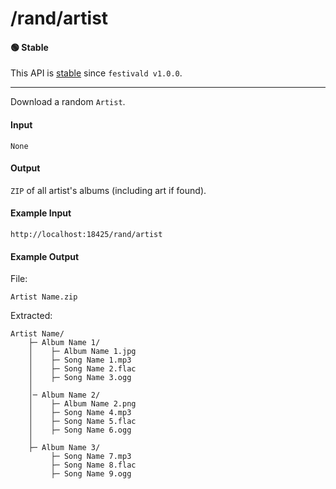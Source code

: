 # /rand/artist

#### 🟢 Stable
This API is [stable](/api-stability/marker.md) since `festivald v1.0.0`.

---

Download a random `Artist`.

#### Input
`None`

#### Output
`ZIP` of all artist's albums (including art if found).

#### Example Input
```http
http://localhost:18425/rand/artist
```

#### Example Output
File:
```plaintext
Artist Name.zip
```

Extracted:
```plaintext
Artist Name/
    ├─ Album Name 1/
    │    ├─ Album Name 1.jpg
    │    ├─ Song Name 1.mp3
    │    ├─ Song Name 2.flac
    │    ├─ Song Name 3.ogg
    │
    │─ Album Name 2/
    │    ├─ Album Name 2.png
    │    ├─ Song Name 4.mp3
    │    ├─ Song Name 5.flac
    │    ├─ Song Name 6.ogg
    │
    ├─ Album Name 3/
         ├─ Song Name 7.mp3
         ├─ Song Name 8.flac
         ├─ Song Name 9.ogg
```
